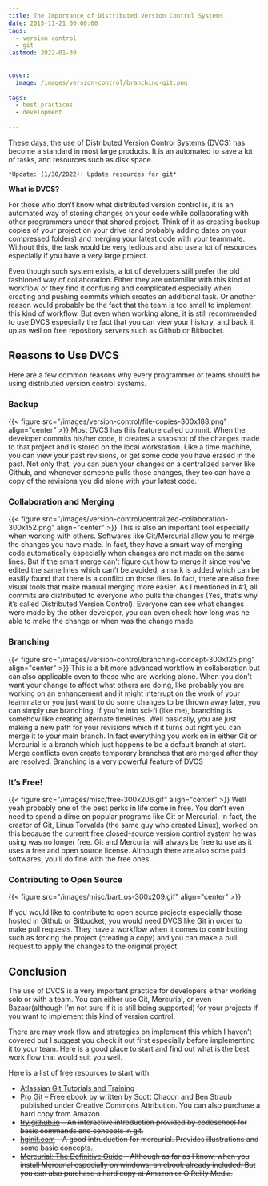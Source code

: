 ```yaml
---
title: The Importance of Distributed Version Control Systems
date: 2015-11-21 00:00:00
tags:
  - version control
  - git
lastmod: 2022-01-30
 
 
cover: 
  image: /images/version-control/branching-git.png
 
tags:
  - best practices
  - development
 
---
```


These days, the use of Distributed Version Control Systems (DVCS) has become a standard in most large products. It is an automated to save a lot of tasks, and resources such as disk space.

<!--more-->

`*Update: (1/30/2022): Update resources for git*`

**What is DVCS?**

For those who don’t know what distributed version control is, it is an automated way of storing changes on your code while collaborating with other programmers under that shared project. Think of it as creating backup copies of your project on your drive (and probably adding dates on your compressed folders) and merging your latest code with your teammate. Without this, the task would be very tedious and also use a lot of resources especially if you have a very large project.

Even though such system exists, a lot of developers still prefer the old fashioned way of collaboration. Either they are unfamiliar with this kind of workflow or they find it confusing and complicated especially when creating and pushing commits which creates an additional task. Or another reason would probably be the fact that the team is too small to implement this kind of workflow. But even when working alone, it is still recommended to use DVCS especially the fact that you can view your history, and back it up as well on free repository servers such as Github or Bitbucket.

## Reasons to Use DVCS

Here are a few common reasons why every programmer or teams should be using distributed version control systems.

### Backup
 
 
{{< figure src="/images/version-control/file-copies-300x188.png" align="center"  >}}
  Most DVCS has this feature called commit. When the developer commits his/her code, it creates a snapshot of the changes made to that project and is stored on the local workstation. Like a time machine, you can view your past revisions, or get some code you have erased in the past. Not only that, you can push your changes on a centralized server like Github, and whenever someone pulls those changes, they too can have a copy of the revisions you did alone with your latest code.

### Collaboration and Merging 

 
{{< figure src="/images/version-control/centralized-collaboration-300x152.png" align="center"  >}}
  This is also an important tool especially when working with others. Softwares like Git/Mercurial allow you to merge the changes you have made. In fact, they have a smart way of merging code automatically especially when changes are not made on the same lines. But if the smart merge can’t figure out how to merge it since you’ve edited the same lines which can’t be avoided, a mark is added which can be easilly found that there is a conflict on those files. In fact, there are also free visual tools that make manual merging more easier.
  As I mentioned in #1, all commits are distributed to everyone who pulls the changes (Yes, that’s why it’s called Distributed Version Control). Everyone can see what changes were made by the other developer, you can even check how long was he able to make the change or when was the change made

### Branching

 
{{< figure src="/images/version-control/branching-concept-300x125.png" align="center"  >}}
  This is a bit more advanced workflow in collaboration but can also applicable even to those who are working alone. When you don’t want your change to affect what others are doing, like probably you are working on an enhancement and it might interrupt on the work of your teammate or you just want to do some changes to be thrown away later, you can simply use branching. If you’re into sci-fi (like me), branching is somehow like creating alternate timelines. Well basically, you are just making a new path for your revisions which if it turns out right you can merge it to your main branch. In fact everything you work on in either Git or Mercurial is a branch which just happens to be a default branch at start. Merge conflicts even create temporary branches that are merged after they are resolved. Branching is a very powerful feature of DVCS

### It’s Free!

{{< figure  src="/images/misc/free-300x206.gif" align="center"  >}}
Well yeah probably one of the best perks in life come in free. You don’t even need to spend a dime on popular programs like Git or Mercurial. In fact, the creator of Git, Linus Torvalds (the same guy who created Linux), worked on this because the current free closed-source version control system he was using was no longer free. Git and Mercurial will always be free to use as it uses a free and open source license. Although there are also some paid softwares, you&#8217;ll do fine with the free ones.

### Contributing to Open Source

 
{{< figure  src="/images/misc/bart_os-300x209.gif" align="center"  >}}

If you would like to contribute to open source projects especially those hosted in Github or Bitbucket, you would need DVCS like Git in order to make pull requests. They have a workflow when it comes to contributing such as forking the project (creating a copy) and you can make a pull request to apply the changes to the original project.

## Conclusion

The use of DVCS is a very important practice for developers either working solo or with a team. You can either use Git, Mercurial, or even Bazaar(although I’m not sure if it is still being supported) for your projects if you want to implement this kind of version control.

There are may work flow and strategies on implement this which I haven’t covered but I suggest you check it out first especially before implementing it to your team. Here is a good place to start and find out what is the best work flow that would suit you well.

Here is a list of free resources to start with:
  * [Atlassian Git Tutorials and Training](https://www.atlassian.com/git/tutorials)
  * <a href="https://git-scm.com/book/en/v2" target="_blank" rel="nofollow">Pro Git</a> &#8211; Free ebook by written by Scott Chacon and Ben Straub published under Creative Commons Attribution. You can also purchase a hard copy from Amazon.
  * ~~<a href="#" target="_blank" rel="nofollow">try.github.io</a> &#8211; An interactive introduction provided by codeschool for basic commands and concepts in git.~~
  * ~~<a href="#" target="_blank" rel="nofollow">hginit.com</a> &#8211; A good intruduction for mercurial. Provides illustrations and some basic concepts.~~
  * ~~<a href="#" target="_blank" rel="nofollow">Mercurial: The Definitive Guide</a> &#8211; Although as far as I know, when you install Mercurial especially on windows, an ebook already included. But you can also purchase a hard copy at Amazon or O&#8217;Reilly Media.~~
